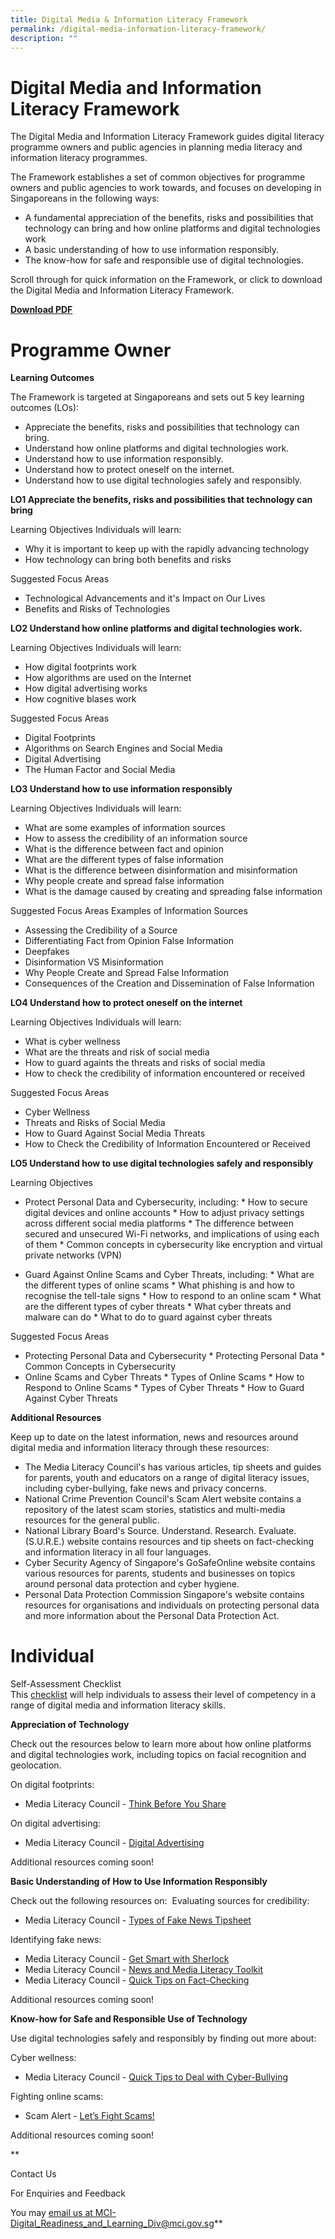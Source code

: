 ```yaml
---
title: Digital Media & Information Literacy Framework
permalink: /digital-media-information-literacy-framework/
description: ""
---
```

# **Digital Media and Information Literacy Framework**
The Digital Media and Information Literacy Framework guides digital literacy programme owners and public agencies in planning media literacy and information literacy programmes.

The Framework establishes a set of common objectives for programme owners and public agencies to work towards, and focuses on developing in Singaporeans in the following ways:

*   A fundamental appreciation of the benefits, risks and possibilities that technology can bring and how online platforms and digital technologies work
*   A basic understanding of how to use information responsibly.
*   The know-how for safe and responsible use of digital technologies.

Scroll through for quick information on the Framework, or click to download the Digital Media and Information Literacy Framework.

**[Download PDF](/files/mci%20dmil%20framework.pdf)**

# Programme Owner
**Learning Outcomes**
  
The Framework is targeted at Singaporeans and sets out 5 key learning outcomes (LOs):

*   Appreciate the benefits, risks and possibilities that technology can bring.
*   Understand how online platforms and digital technologies work.
*   Understand how to use information responsibly.
*   Understand how to protect oneself on the internet.
*   Understand how to use digital technologies safely and responsibly.

**LO1 Appreciate the benefits, risks and possibilities that technology can bring**

Learning Objectives
Individuals will learn:
*   Why it is important to keep up with the rapidly advancing technology
*   How technology can bring both benefits and risks

Suggested Focus Areas
*   Technological Advancements and it's Impact on Our Lives
*   Benefits and Risks of Technologies

**LO2 Understand how online platforms and digital technologies work.**

Learning Objectives
Individuals will learn:

*   How digital footprints work
*   How algorithms are used on the Internet
*   How digital advertising works
*   How cognitive blases work

Suggested Focus Areas
*   Digital Footprints
*   Algorithms on Search Engines and Social Media
*   Digital Advertising
*   The Human Factor and Social Media

**LO3 Understand how to use information responsibly**

Learning Objectives
Individuals will learn:
*   What are some examples of information sources
*   How to assess the credibility of an information source
*   What is the difference between fact and opinion
*   What are the different types of false information
*   What is the difference between disinformation and misinformation
*   Why people create and spread false information
*   What is the damage caused by creating and spreading false information

Suggested Focus Areas
Examples of Information Sources
*   Assessing the Credibility of a Source
*   Differentiating Fact from Opinion
False Information
*   Deepfakes
*   Disinformation VS Misinformation
*   Why People Create and Spread False Information
*   Consequences of the Creation and Dissemination of False Information

**LO4 Understand how to protect oneself on the internet**

Learning Objectives
Individuals will learn:
*   What is cyber wellness
*   What are the threats and risk of social media
*   How to guard againts the threats and risks of social media
*   How to check the credibility of information encountered or received

Suggested Focus Areas
*   Cyber Wellness
*   Threats and Risks of Social Media
*   How to Guard Against Social Media Threats
*   How to Check the Credibility of Information Encountered or Received

**LO5 Understand how to use digital technologies safely and responsibly**

Learning Objectives
*   Protect Personal Data and Cybersecurity, including:
			*   How to secure digital devices and online accounts
			*   How to adjust privacy settings across different social media platforms
			*   The difference between secured and unsecured Wi-Fi networks, and implications of using each of them
			*   Common concepts in cybersecurity like encryption and virtual private networks (VPN)

*   Guard Against Online Scams and Cyber Threats, including:
			*   What are the different types of online scams
			*   What phishing is and how to recognise the tell-tale signs
			*   How to respond to an online scam
			*   What are the different types of cyber threats
			*   What cyber threats and malware can do
			*   What to do to guard against cyber threats

Suggested Focus Areas
*   Protecting Personal Data and Cybersecurity
			*   Protecting Personal Data
			*   Common Concepts in Cybersecurity
*   Online Scams and Cyber Threats
			*   Types of Online Scams
			*   How to Respond to Online Scams
			*   Types of Cyber Threats
			*   How to Guard Against Cyber Threats

**Additional Resources**

Keep up to date on the latest information, news and resources around digital media and information literacy through these resources:

*   The Media Literacy Council's has various articles, tip sheets and guides for parents, youth and educators on a range of digital literacy issues, including cyber-bullying, fake news and privacy concerns.
*   National Crime Prevention Council's Scam Alert website contains a repository of the latest scam stories, statistics and multi-media resources for the general public. 
*   National Library Board's Source. Understand. Research. Evaluate. (S.U.R.E.) website contains resources and tip sheets on fact-checking and information literacy in all four languages. 
*   Cyber Security Agency of Singapore's GoSafeOnline website contains various resources for parents, students and businesses on topics around personal data protection and cyber hygiene. 
*   Personal Data Protection Commission Singapore's website contains resources for organisations and individuals on protecting personal data and more information about the Personal Data Protection Act.

# Individual
Self-Assessment Checklist  
This [checklist](https://www.mci.gov.sg/literacy/-/media/Literacy/Library/Topic/SelfAssessment-Checklist-8-July-2019.ashx) will help individuals to assess their level of competency in a range of digital media and information literacy skills.  

**Appreciation of Technology**

Check out the resources below to learn more about how online platforms and digital technologies work, including topics on facial recognition and geolocation.

On digital footprints:
*   Media Literacy Council - [Think Before You Share](https://www.betterinternet.sg/-/media/Resources/PDFs/Youth-Guides/MLC-FB-MediaSmart--Think-Before-You-Share.pdf)

On digital advertising:
*   Media Literacy Council - [Digital Advertising](https://www.betterinternet.sg/Resources/Resources-Listing/Youth---digital-advertising)
    
Additional resources coming soon!

**Basic Understanding of How to Use Information Responsibly**

Check out the following resources on: 
Evaluating sources for credibility:
*   Media Literacy Council - [Types of Fake News Tipsheet](https://www.betterinternet.sg/-/media/MLC/Files/SID-2018/Quick-Tips/1_How-to-spot-Fake-News_Tipsheet.pdf)

Identifying fake news:
*   Media Literacy Council - [Get Smart with Sherlock](https://www.betterinternet.sg/Resources/Resources-Listing/Get-Smart-with-Sherlock)
*   Media Literacy Council - [News and Media Literacy Toolkit](https://www.betterinternet.sg/Resources/Resources-Listing/Educators---CSE-Toolkit)
*   Media Literacy Council - [Quick Tips on Fact-Checking](https://www.betterinternet.sg/Resources/Resources-Listing/Fact-checking-tips)

Additional resources coming soon!

**Know-how for Safe and Responsible Use of Technology**

Use digital technologies safely and responsibly by finding out more about: 

Cyber wellness:
*   Media Literacy Council - [Quick Tips to Deal with Cyber-Bullying](https://www.betterinternet.sg/Resources/Resources-Listing/Cyber-bullying-tips)

Fighting online scams:
*   Scam Alert - [Let’s Fight Scams!](https://www.scamalert.sg/)

Additional resources coming soon!

**

Contact Us

For Enquiries and Feedback

You may [email us at MCI-Digital\_Readiness\_and\_Learning\_Div@mci.gov.sg](mailto:MCI-Digital_Readiness_and_Learning_Div@mci.gov.sg)**
